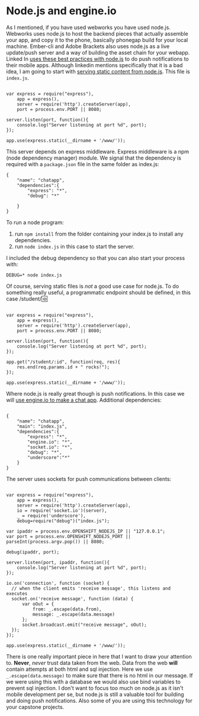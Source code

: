 Node.js and engine.io
==================

As I mentioned, if you have used webworks you have used node.js. Webworks uses node.js to host the backend pieces that actually assemble your app, and copy it to the phone, basically phonegap build for your local machine. Ember-cli and Adobe Brackets also uses node.js as a live update/push server and a way of building the asset chain for your webapp. Linked In [uses these best practices with node.js](http://engineering.linkedin.com/nodejs/blazing-fast-nodejs-10-performance-tips-linkedin-mobile) to do push notifications to their mobile apps. Although linkedin mentions specifically that it is a bad idea, I am going to start with [serving static content from node.js](https://github.com/rhildred/hellonodeexpress). This file is `index.js`.

```

var express = require("express"),
    app = express(),
    server = require('http').createServer(app),
    port = process.env.PORT || 8080;

server.listen(port, function(){
    console.log("Server listening at port %d", port);
});

app.use(express.static(__dirname + '/www/'));

```

This server depends on express middleware. Express middleware is a npm (node dependency manager) module. We signal that the dependency is required with a `package.json` file in the same folder as index.js:

```
{
    "name": "chatapp",
    "dependencies":{
        "express": "*",
        "debug": "*"

    }
}

```

To run a node program:

1. run `npm install` from the folder containing your index.js to install any dependencies.
1. run `node index.js` in this case to start the server.

I included the debug dependency so that you can also start your process with:

`DEBUG=* node index.js`


Of course, serving static files is *not* a good use case for node.js. To do something really useful, a programmatic endpoint should be defined, in this case /student/:id:

```

var express = require("express"),
    app = express(),
    server = require('http').createServer(app),
    port = process.env.PORT || 8080;

server.listen(port, function(){
    console.log("Server listening at port %d", port);
});

app.get("/student/:id", function(req, res){
    res.end(req.params.id + " rocks!");
});

app.use(express.static(__dirname + '/www/'));

```

Where node.js is really great though is push notifications. In this case we will [use engine.io to make a chat app](https://github.com/rhildred/updatedsocketiochat). Additional dependencies:

```

{
    "name": "chatapp",
    "main": "index.js",
    "dependencies":{
        "express": "*",
        "engine.io": "*",
        "socket.io": "*",
        "debug": "*",
        "underscore":"*"
    }
}

```

The server uses sockets for push communications between clients:

```

var express = require("express"),
    app = express(),
    server = require('http').createServer(app),
    io = require('socket.io')(server),
    _ = require('underscore'),
    debug=require("debug")("index.js");

var ipaddr = process.env.OPENSHIFT_NODEJS_IP || "127.0.0.1";
var port = process.env.OPENSHIFT_NODEJS_PORT || parseInt(process.argv.pop()) || 8080;

debug(ipaddr, port);

server.listen(port, ipaddr, function(){
    console.log("Server listening at port %d", port);
});

io.on('connection', function (socket) {
  // when the client emits 'receive message', this listens and executes
  socket.on('receive message', function (data) {
      var oOut = {
          from: _.escape(data.from),
          message: _.escape(data.message)
      };
      socket.broadcast.emit("receive message", oOut);
  });
});

app.use(express.static(__dirname + '/www/'));

```

There is one really important piece in here that I want to draw your attention to. **Never**, *never* trust data taken from the web. Data from the web **will** contain attempts at both html and sql injection. Here we use `_.escape(data.message)` to make sure that there is no html in our message. If we were using this with a database we would also use bind variables to prevent sql injection. I don't want to focus too much on node.js as it isn't mobile development per se, but node.js is still a valuable tool for building and doing push notifications. Also some of you are using this technology for your capstone projects.